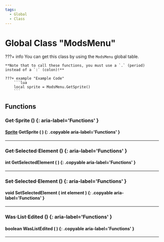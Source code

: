 ```yaml
---
tags:
  - Global
  - Class
---
```

# Global Class "ModsMenu"

???+ info
    You can get this class by using the `ModsMenu` global table.

    **Note that to call these functions, you must use a `.` (period) instead of a `:` (colon)!**
    
    ???+ example "Example Code"
        ```lua
        local sprite = ModsMenu.GetSprite()
        ```

## Functions

### Get·Sprite () {: aria-label='Functions' }
#### [Sprite](../Sprite.md) GetSprite ( ) {: .copyable aria-label='Functions' }

___
### Get·Selected·Element () {: aria-label='Functions' }
#### int GetSelectedElement ( ) {: .copyable aria-label='Functions' }

___
### Set·Selected·Element () {: aria-label='Functions' }
#### void SetSelectedElement ( int element ) {: .copyable aria-label='Functions' }

___
### Was·List·Edited () {: aria-label='Functions' }
#### boolean WasListEdited ( ) {: .copyable aria-label='Functions' }

___